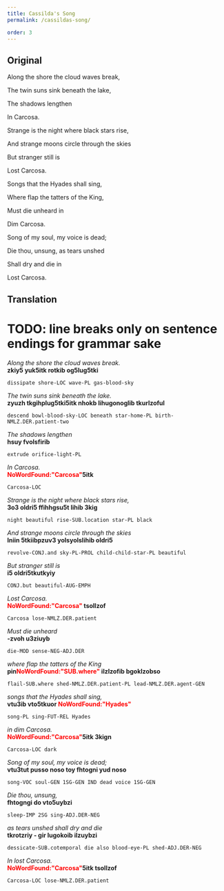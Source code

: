 ```yaml
---
title: Cassilda's Song
permalink: /cassildas-song/

order: 3
---
```


## Original

Along the shore the cloud waves break,

The twin suns sink beneath the lake,

The shadows lengthen

In Carcosa.

Strange is the night where black stars rise,

And strange moons circle through the skies

But stranger still is

Lost Carcosa.

Songs that the Hyades shall sing,

Where flap the tatters of the King,

Must die unheard in

Dim Carcosa.

Song of my soul, my voice is dead;

Die thou, unsung, as tears unshed

Shall dry and die in

Lost Carcosa.

## Translation

# TODO: line breaks only on sentence endings for grammar sake

_Along the shore the cloud waves break._<br>
**zkiy5 yuk5itk rotkib og5lug5tki**

`dissipate shore-LOC wave-PL gas-blood-sky`<br>

_The twin suns sink beneath the lake._<br>
**zyuzh tkgihplug5tki5itk nhokb lihugonoglib tkurlzoful**

`descend bowl-blood-sky-LOC beneath star-home-PL birth-NMLZ.DER.patient-two`<br>

_The shadows lengthen_<br>
**hsuy fvolsfirib**

`extrude orifice-light-PL`<br>

_In Carcosa._<br>
**<span style="color:red">NoWordFound:"Carcosa"</span>5itk**

`Carcosa-LOC`<br>

_Strange is the night where black stars rise,_<br>
**3o3 oldri5 ffihhgsu5t lihib 3kig**

`night beautiful rise-SUB.location star-PL black`<br>

_And strange moons circle through the skies_<br>
**lniin 5tkiibpzuv3 yolsyolslihib oldri5**

`revolve-CONJ.and sky-PL-PROL child-child-star-PL beautiful`<br>

_But stranger still is_<br>
**i5 oldri5tkutkyiy**

`CONJ.but beautiful-AUG-EMPH`<br>

_Lost Carcosa._<br>
**<span style="color:red">NoWordFound:"Carcosa"</span> tsollzof**

`Carcosa lose-NMLZ.DER.patient`<br>

_Must die unheard_<br>
**-zvoh u3ziuyb**

`die-MOD sense-NEG-ADJ.DER`<br>

_where flap the tatters of the King_<br>
**pin<span style="color:red">NoWordFound:"SUB.where"</span> ilzlzofib bgoklzobso**

`flail-SUB.where shed-NMLZ.DER.patient-PL lead-NMLZ.DER.agent-GEN`<br>

_songs that the Hyades shall sing,_<br>
**vtu3ib vto5tkuor <span style="color:red">NoWordFound:"Hyades"</span>**

`song-PL sing-FUT-REL Hyades`<br>

_in dim Carcosa._<br>
**<span style="color:red">NoWordFound:"Carcosa"</span>5itk 3kign**

`Carcosa-LOC dark`<br>

_Song of my soul, my voice is dead;_<br>
**vtu3tut pusso noso toy fhtogni yud noso**

`song-VOC soul-GEN 1SG-GEN IND dead voice 1SG-GEN`<br>

_Die thou, unsung,_<br>
**fhtogngi do vto5uybzi**

`sleep-IMP 2SG sing-ADJ.DER-NEG`<br>

_as tears unshed shall dry and die_<br>
**tkrotzriy - gir lugokoib ilzuybzi**

`dessicate-SUB.cotemporal die also blood-eye-PL shed-ADJ.DER-NEG`<br>

_In lost Carcosa._<br>
**<span style="color:red">NoWordFound:"Carcosa"</span>5itk tsollzof**

`Carcosa-LOC lose-NMLZ.DER.patient`<br>
